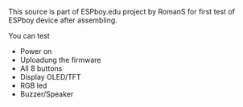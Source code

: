 This source is part of ESPboy.edu project by RomanS
for first test of ESPboy device after assembling.

You can test
- Power on
- Uploadung the firmware 
- All 8 buttons
- Display OLED/TFT
- RGB led
- Buzzer/Speaker
